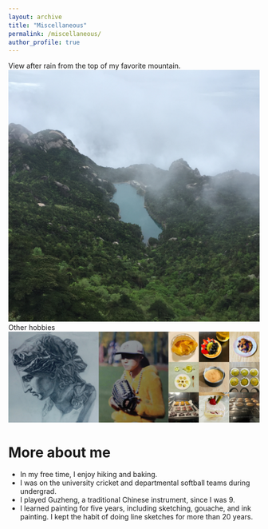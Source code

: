 ```yaml
---
layout: archive
title: "Miscellaneous"
permalink: /miscellaneous/
author_profile: true
---
```

View after rain from the top of my favorite mountain.
<br/><img src='/images/view.jpg'>
Other hobbies
<br/><img src='/images/life.jpg'>

More about me
======
* In my free time, I enjoy hiking and baking.
* I was on the university cricket and departmental softball teams during undergrad.
* I played Guzheng, a traditional Chinese instrument, since I was 9.
* I learned painting for five years, including sketching, gouache, and ink painting. I kept the habit of doing line sketches for more than 20 years.

